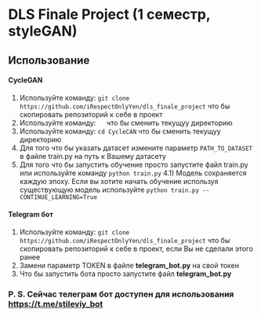 # DLS Finale Project (1 семестр, styleGAN)
## Использование


#### CycleGAN
1) Используйте команду: ```git clone https://github.com/iRespectOnlyYen/dls_finale_project``` что бы скопировать репозиторий к себе в проект
2) Используйте команду: ```  ``` что бы сменить текущуу директорию
2) Используйте команду: ``` cd СycleCAN ``` что бы сменить текущуу директорию
3) Для того что бы указать датасет измените параметр ```PATH_TO_DATASET``` в файле train.py на путь к Вашему датасету
4) Для того что бы запустить обучение просто запустите файл train.py или используйте команду ```python train.py``` 
4.1) Модель сохраняется каждую эпоху. Если вы хотите начать обучение используя существующую модель используйте ```python train.py --CONTINUE_LEARNING=True```

#### Telegram бот
1) Используйте команду: ```git clone https://github.com/iRespectOnlyYen/dls_finale_project``` что бы скопировать репозиторий к себе в проект, если Вы не сделали этого ранее
2) Замени параметр TOKEN в файле **telegram_bot.py** на свой токен
3) Что бы запустить бота просто запустите файл **telegram_bot.py**

### P. S. Сейчас телеграм бот доступен для использования https://t.me/stileviy_bot


